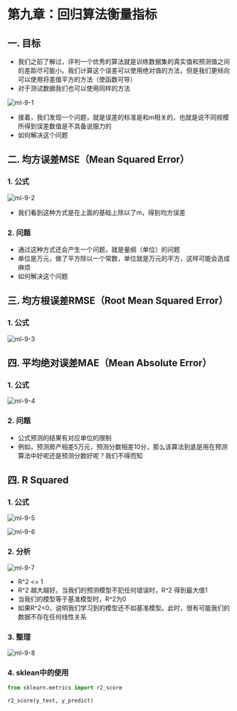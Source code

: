 # 第九章：回归算法衡量指标

## 一. 目标
* 我们之前了解过，评判一个优秀的算法就是训练数据集的真实值和预测值之间的差距尽可能小。我们计算这个误差可以使用绝对值的方法，但是我们更倾向可以使用将差值平方的方法（使函数可导）
* 对于测试数据我们也可以使用同样的方法

![ml-9-1](https://s2.ax1x.com/2020/01/08/lgb7in.md.png)

* 接着，我们发现一个问题，就是误差的标准是和m相关的，也就是说不同规模所得到误差数值是不具备说服力的
* 如何解决这个问题

## 二. 均方误差MSE（Mean Squared Error）

### 1. 公式

![ml-9-2](https://s2.ax1x.com/2020/01/08/lgbjLF.png)

* 我们看到这种方式是在上面的基础上除以了m，得到均方误差

### 2. 问题
* 通过这种方式还会产生一个问题，就是量纲（单位）的问题
* 单位是万元，做了平方除以一个常数，单位就是万元的平方，这样可能会造成麻烦
* 如何解决这个问题

## 三. 均方根误差RMSE（Root Mean Squared Error）
### 1. 公式
![ml-9-3](https://s2.ax1x.com/2020/01/08/lgbzdJ.png)

## 四. 平均绝对误差MAE（Mean Absolute Error）
### 1. 公式
![ml-9-4](https://s2.ax1x.com/2020/01/08/lgqPRx.png)

### 2. 问题
* 公式预测的结果有对应单位的限制
* 例如，预测房产相差5万元，预测分数相差10分，那么该算法到底是用在预测算法中好呢还是预测分数好呢？我们不得而知
 

## 四. R Squared
### 1. 公式
![ml-9-5](https://s2.ax1x.com/2020/01/08/lgqiz6.md.png)

![ml-9-6](https://s2.ax1x.com/2020/01/08/lgqKJI.png)
### 2. 分析

![ml-9-7](https://s2.ax1x.com/2020/01/08/lgq1Qf.md.png)

* R^2 <= 1
* R^2 越大越好。当我们的预测模型不犯任何错误时，R^2 得到最大值1
* 当我们的模型等于基准模型时，R^2为0
* 如果R^2<0，说明我们学习到的模型还不如基准模型。此时，很有可能我们的数据不存在任何线性关系

### 3. 整理

![ml-9-8](https://s2.ax1x.com/2020/01/08/lgqaYn.md.png)

### 4. sklean中的使用
```python
from sklearn.metrics import r2_score

r2_score(y_test, y_predict)
```










<ad/>
<comment/>